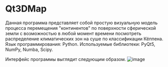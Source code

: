 # Qt3DMap

Данная программа представляет собой простую визуальную модель процесса перемещения "континентов" по поверхности сферической земли с возможностью в любой момент времени посмотреть распределение климатических зон на суше по классификации Кёппена. 
Язык программирования: Python.
Используемые библиотеки: PyQt5, NumPy, Numba, Scipy.

Интерфейс программы выглядит следующим образом.
![image](https://user-images.githubusercontent.com/88488743/176865467-20dd7ca2-2d0f-4659-8530-b03c776275fb.png)
